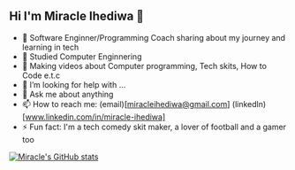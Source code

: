 ## Hi I'm Miracle Ihediwa 👋



- 🔭 Software Enginner/Programming Coach sharing about my journey and learning in tech
- 🌱 Studied Computer Enginnering
- 👯 Making videos about Computer programming, Tech skits, How to Code e.t.c
- 🤔 I’m looking for help with ...
- 💬 Ask me about anything
- 📫 How to reach me: (email)[miracleihediwa@gmail.com] (linkedln)[www.linkedin.com/in/miracle-ihediwa]
- ⚡ Fun fact: I'm a tech comedy skit maker, a lover of football and a gamer too

[![Miracle's GitHub stats](https://github-readme-stats.vercel.app/api?username=shadowcruv)](https://github.com/shadowcruv/github-readme-stats)

